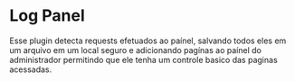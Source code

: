 # Log Panel

Esse plugin detecta requests efetuados ao paínel, salvando todos eles em um arquivo em um local seguro e adicionando pagínas ao paínel do administrador permitindo que ele tenha um controle basico das paginas acessadas.
